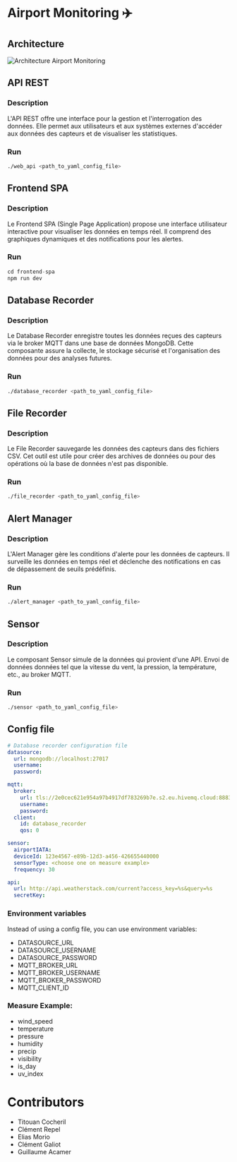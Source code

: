 
# Airport Monitoring ✈️

## Architecture 

![Architecture Airport Monitoring](https://i.imgur.com/HrZwsRp.png)

## API REST

### Description
L'API REST offre une interface pour la gestion et l'interrogation des données. Elle permet aux utilisateurs et aux systèmes externes d'accéder aux données des capteurs et de visualiser les statistiques.

### Run 

```bash
./web_api <path_to_yaml_config_file>
```

## Frontend SPA 

### Description
Le Frontend SPA (Single Page Application) propose une interface utilisateur interactive pour visualiser les données en temps réel. Il comprend des graphiques dynamiques et des notifications pour les alertes.

### Run

```javascript
cd frontend-spa
npm run dev
```

## Database Recorder

### Description
Le Database Recorder enregistre toutes les données reçues des capteurs via le broker MQTT dans une base de données MongoDB. Cette composante assure la collecte, le stockage sécurisé et l'organisation des données pour des analyses futures.

### Run 

```bash
./database_recorder <path_to_yaml_config_file>
```

## File Recorder

### Description
Le File Recorder sauvegarde les données des capteurs dans des fichiers CSV. Cet outil est utile pour créer des archives de données ou pour des opérations où la base de données n'est pas disponible.

### Run 

```bash
./file_recorder <path_to_yaml_config_file>
```

## Alert Manager

### Description
L'Alert Manager gère les conditions d'alerte pour les données de capteurs. Il surveille les données en temps réel et déclenche des notifications en cas de dépassement de seuils prédéfinis.

### Run 

```bash
./alert_manager <path_to_yaml_config_file>
```

## Sensor

### Description
Le composant Sensor simule de la données qui provient d'une API. Envoi de données données tel que la vitesse du vent, la pression, la température, etc., au broker MQTT.

### Run 

```bash
./sensor <path_to_yaml_config_file>
```

## Config file

```yaml
# Database recorder configuration file
datasource:
  url: mongodb://localhost:27017
  username:
  password:

mqtt:
  broker:
    url: tls://2e0cec621e954a97b4917df783269b7e.s2.eu.hivemq.cloud:8883
    username:
    password:
  client:
    id: database_recorder
    qos: 0

sensor:
  airportIATA: 
  deviceId: 123e4567-e89b-12d3-a456-426655440000
  sensorType: <choose one on measure example>
  frequency: 30

api:
  url: http://api.weatherstack.com/current?access_key=%s&query=%s
  secretKey: 
```

### Environment variables

Instead of using a config file, you can use environment variables:
- DATASOURCE_URL
- DATASOURCE_USERNAME
- DATASOURCE_PASSWORD
- MQTT_BROKER_URL
- MQTT_BROKER_USERNAME
- MQTT_BROKER_PASSWORD
- MQTT_CLIENT_ID

### Measure Example: 
- wind_speed
- temperature
- pressure
- humidity
- precip
- visibility
- is_day
- uv_index

# Contributors 

- Titouan Cocheril
- Clément Repel
- Elias Morio
- Clément Galiot
- Guillaume Acamer
